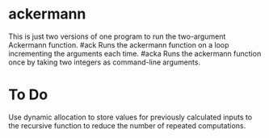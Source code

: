 # ackermann
This is just two versions of one program to run the two-argument Ackermann function.
#ack
Runs the ackermann function on a loop incrementing the arguments each time.
#acka
Runs the ackermann function once by taking two integers as command-line arguments.

# To Do
Use dynamic allocation to store values for previously calculated inputs to the recursive function to reduce the number of repeated computations.
